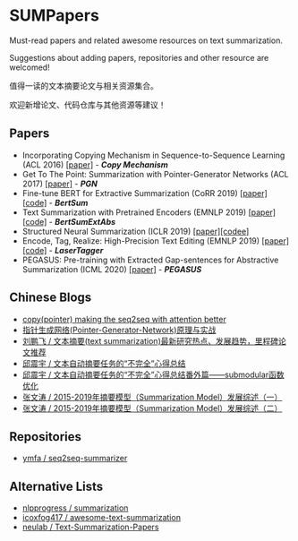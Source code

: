# SUMPapers
Must-read papers and related awesome resources on text summarization.

Suggestions about adding papers, repositories and other resource are welcomed!

值得一读的文本摘要论文与相关资源集合。

欢迎新增论文、代码仓库与其他资源等建议！

## Papers
- Incorporating Copying Mechanism in Sequence-to-Sequence Learning (ACL 2016) [[paper]](https://www.aclweb.org/anthology/P16-1154/) - ***Copy Mechanism***
- Get To The Point: Summarization with Pointer-Generator Networks (ACL 2017) [[paper]](https://www.aclweb.org/anthology/P17-1099/) - ***PGN***
- Fine-tune BERT for Extractive Summarization (CoRR 2019) [[paper]](https://arxiv.org/abs/1903.10318)[[code]](https://github.com/nlpyang/BertSum) - ***BertSum***
- Text Summarization with Pretrained Encoders (EMNLP 2019) [[paper]](https://www.aclweb.org/anthology/D19-1387/)[[code]](https://github.com/nlpyang/PreSumm) - ***BertSumExtAbs***
- Structured Neural Summarization (ICLR 2019) [[paper]](https://arxiv.org/abs/1811.01824)[[codee]](https://github.com/CoderPat/structured-neural-summarization)
- Encode, Tag, Realize: High-Precision Text Editing (EMNLP 2019) [[paper]](https://arxiv.org/abs/1909.01187)[[code]](https://github.com/google-research/lasertagger) - ***LaserTagger***
- PEGASUS: Pre-training with Extracted Gap-sentences for Abstractive Summarization (ICML 2020) [[paper]](https://arxiv.org/abs/1912.08777) - ***PEGASUS***

## Chinese Blogs
- [copy(pointer) making the seq2seq with attention better](https://carlos9310.github.io/2019/11/19/add-copy-to-seq2seq-with-attention/)
- [指针生成网络(Pointer-Generator-Network)原理与实战](https://www.cnblogs.com/zingp/p/11571593.html)
- [刘鹏飞 / 文本摘要(text summarization)最新研究热点、发展趋势，里程碑论文推荐](https://zhuanlan.zhihu.com/p/111266615)
- [邱震宇 / 文本自动摘要任务的“不完全”心得总结](https://zhuanlan.zhihu.com/p/83596443)
- [邱震宇 / 文本自动摘要任务的“不完全”心得总结番外篇——submodular函数优化](https://zhuanlan.zhihu.com/p/143735009)
- [张文涛 / 2015-2019年摘要模型（Summarization Model）发展综述（一）](https://zhuanlan.zhihu.com/p/135468859)
- [张文涛 / 2015-2019年摘要模型（Summarization Model）发展综述（二）](https://zhuanlan.zhihu.com/p/138282654)

## Repositories
- [ymfa / seq2seq-summarizer](https://github.com/ymfa/seq2seq-summarizer)

## Alternative Lists
- [nlpprogress / summarization](http://nlpprogress.com/english/summarization.html)
- [icoxfog417 / awesome-text-summarization](https://github.com/icoxfog417/awesome-text-summarization)
- [neulab / Text-Summarization-Papers](https://github.com/neulab/Text-Summarization-Papers)
